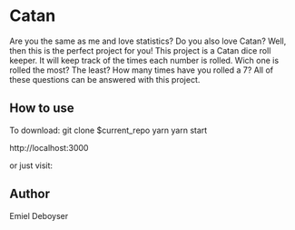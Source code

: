 # Catan

Are you the same as me and love statistics? Do you also love Catan? Well, then this is the perfect project for you! This project is a Catan dice roll keeper. It will keep track of the times each number is rolled. Wich one is rolled the most? The least? How many times have you rolled a 7? All of these questions can be answered with this project.

## How to use

To download:
git clone $current_repo
yarn
yarn start

http://localhost:3000

or just visit:

## Author

Emiel Deboyser
